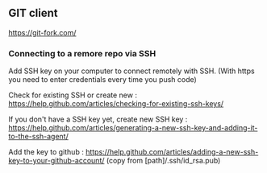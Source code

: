 ## GIT client

https://git-fork.com/

### Connecting to a remore repo via SSH

Add SSH key on your computer to connect remotely with SSH.  (With https you need to enter credentials every time you push code)

Check for existing SSH or create new : https://help.github.com/articles/checking-for-existing-ssh-keys/ 

If you don't have a SSH key yet, create new SSH key : https://help.github.com/articles/generating-a-new-ssh-key-and-adding-it-to-the-ssh-agent/

Add the key to github : https://help.github.com/articles/adding-a-new-ssh-key-to-your-github-account/ (copy from \[path\]/.ssh/id_rsa.pub)